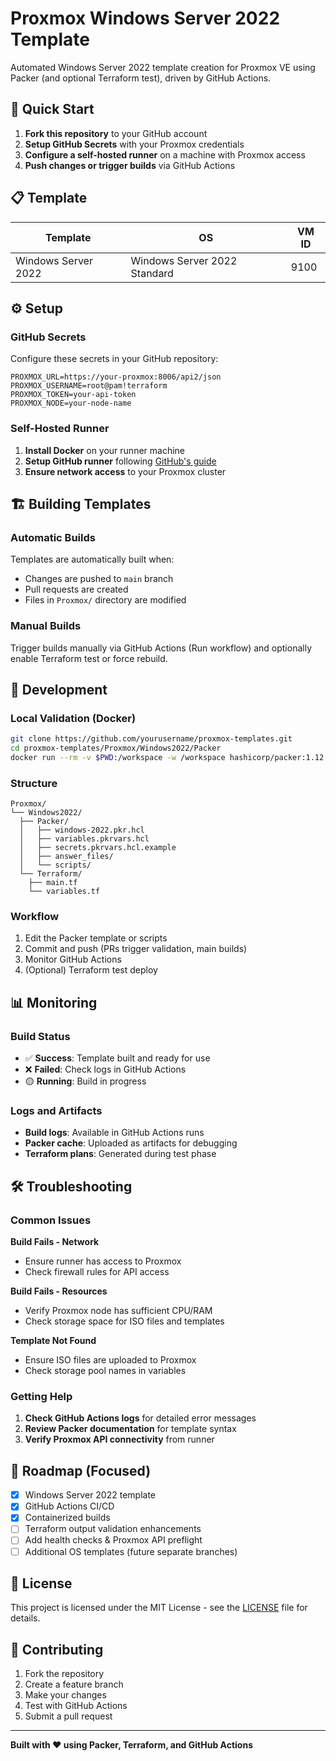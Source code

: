 # Proxmox Windows Server 2022 Template

Automated Windows Server 2022 template creation for Proxmox VE using Packer (and optional Terraform test), driven by GitHub Actions.

## 🚀 Quick Start

1. **Fork this repository** to your GitHub account
2. **Setup GitHub Secrets** with your Proxmox credentials
3. **Configure a self-hosted runner** on a machine with Proxmox access
4. **Push changes or trigger builds** via GitHub Actions

## 📋 Template

| Template | OS | VM ID |
|----------|----|-------|
| Windows Server 2022 | Windows Server 2022 Standard | 9100 |

## ⚙️ Setup

### GitHub Secrets

Configure these secrets in your GitHub repository:

```
PROXMOX_URL=https://your-proxmox:8006/api2/json
PROXMOX_USERNAME=root@pam!terraform
PROXMOX_TOKEN=your-api-token
PROXMOX_NODE=your-node-name
```

### Self-Hosted Runner

1. **Install Docker** on your runner machine
2. **Setup GitHub runner** following [GitHub's guide](https://docs.github.com/en/actions/hosting-your-own-runners)
3. **Ensure network access** to your Proxmox cluster

## 🏗️ Building Templates

### Automatic Builds

Templates are automatically built when:
- Changes are pushed to `main` branch
- Pull requests are created
- Files in `Proxmox/` directory are modified

### Manual Builds

Trigger builds manually via GitHub Actions (Run workflow) and optionally enable Terraform test or force rebuild.

## 🔧 Development

### Local Validation (Docker)

```bash
git clone https://github.com/yourusername/proxmox-templates.git
cd proxmox-templates/Proxmox/Windows2022/Packer
docker run --rm -v $PWD:/workspace -w /workspace hashicorp/packer:1.12.0 validate -var-file=variables.pkrvars.hcl windows-2022.pkr.hcl
```

### Structure

```
Proxmox/
└── Windows2022/
  ├── Packer/
  │   ├── windows-2022.pkr.hcl
  │   ├── variables.pkrvars.hcl
  │   ├── secrets.pkrvars.hcl.example
  │   ├── answer_files/
  │   └── scripts/
  └── Terraform/
    ├── main.tf
    └── variables.tf
```

### Workflow

1. Edit the Packer template or scripts
2. Commit and push (PRs trigger validation, main builds)
3. Monitor GitHub Actions
4. (Optional) Terraform test deploy

## 📊 Monitoring

### Build Status

- ✅ **Success**: Template built and ready for use
- ❌ **Failed**: Check logs in GitHub Actions
- 🟡 **Running**: Build in progress

### Logs and Artifacts

- **Build logs**: Available in GitHub Actions runs
- **Packer cache**: Uploaded as artifacts for debugging
- **Terraform plans**: Generated during test phase

## 🛠️ Troubleshooting

### Common Issues

**Build Fails - Network**
- Ensure runner has access to Proxmox
- Check firewall rules for API access

**Build Fails - Resources**
- Verify Proxmox node has sufficient CPU/RAM
- Check storage space for ISO files and templates

**Template Not Found**
- Ensure ISO files are uploaded to Proxmox
- Check storage pool names in variables

### Getting Help

1. **Check GitHub Actions logs** for detailed error messages
2. **Review Packer documentation** for template syntax
3. **Verify Proxmox API connectivity** from runner

## 🎯 Roadmap (Focused)

- [x] Windows Server 2022 template
- [x] GitHub Actions CI/CD
- [x] Containerized builds
- [ ] Terraform output validation enhancements
- [ ] Add health checks & Proxmox API preflight
- [ ] Additional OS templates (future separate branches)

## 📄 License

This project is licensed under the MIT License - see the [LICENSE](LICENSE) file for details.

## 🤝 Contributing

1. Fork the repository
2. Create a feature branch
3. Make your changes
4. Test with GitHub Actions
5. Submit a pull request

---

**Built with ❤️ using Packer, Terraform, and GitHub Actions**
